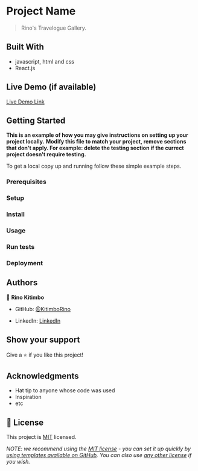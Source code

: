 # Project Name

> Rino's Travelogue Gallery.


## Built With

- javascript, html and css
- React.js

## Live Demo (if available)

[Live Demo Link](https://rinos-travelogue-gallery-app.vercel.app/)


## Getting Started

**This is an example of how you may give instructions on setting up your project locally.**
**Modify this file to match your project, remove sections that don't apply. For example: delete the testing section if the currect project doesn't require testing.**


To get a local copy up and running follow these simple example steps.

### Prerequisites

### Setup

### Install

### Usage

### Run tests

### Deployment



## Authors

👤 **Rino Kitimbo**

- GitHub: [@KitimboRino](https://github.com/KitimboRino)
<!-- - Twitter: [@twitterhandle](https://twitter.com/twitterhandle) -->
- LinkedIn: [LinkedIn](https://linkedin.com/in/rino-kitimbo-881090116)


## Show your support

Give a ⭐️ if you like this project!

## Acknowledgments

- Hat tip to anyone whose code was used
- Inspiration
- etc

## 📝 License

This project is [MIT](./LICENSE) licensed.

_NOTE: we recommend using the [MIT license](https://choosealicense.com/licenses/mit/) - you can set it up quickly by [using templates available on GitHub](https://docs.github.com/en/communities/setting-up-your-project-for-healthy-contributions/adding-a-license-to-a-repository). You can also use [any other license](https://choosealicense.com/licenses/) if you wish._
